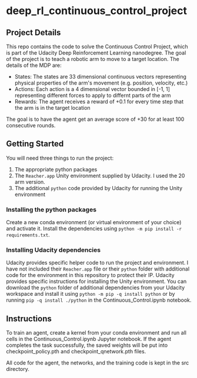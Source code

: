 # deep_rl_continuous_control_project

## Project Details

This repo contains the code to solve the Continuous Control Project, which is part of the Udacity Deep Reinforcement Learning nanodegree. The goal of the project is to teach a robotic arm to move to a target location. The details of the MDP are:

- States: The states are 33 dimensional continuous vectors representing physical properties of the arm's movement (e.g. position, velocity, etc.)
- Actions: Each action is a 4 dimensional vector bounded in [-1, 1] representing different forces to apply to differnt parts of the arm
- Rewards: The agent receives a reward of +0.1 for every time step that the arm is in the target location

The goal is to have the agent get an average score of +30 for at least 100 consecutive rounds.

## Getting Started

You will need three things to run the project:
1. The appropriate python packages
2. The `Reacher.app` Unity environment supplied by Udacity. I used the 20 arm version.
3. The additional `python` code provided by Udacity for running the Unity environment

### Installing the python packages

Create a new conda environment (or virtual environment of your choice) and activate
 it. Install the dependencies using `python -m pip install -r requirements.txt`.

### Installing Udacity dependencies

Udacity provides specific helper code to run the project and environment. I have not included their `Reacher.app` file or their `python` folder with additional code for the environment in this repository to protect their IP. Udacity provides specific instructions for installing the Unity environment. You can download the `python` folder of additional dependencies from your Udacity workspace and install it using `python -m pip -q install python` or by running `pip -q install ./python` in the Continuous_Control.ipynb notebook.

## Instructions

To train an agent, create a kernel from your conda environment and run all cells in the Continuous_Control.ipynb Jupyter notebook. If the agent completes the task successfully, the saved weights will be put into checkpoint_policy.pth and checkpoint_qnetwork.pth files.

All code for the agent, the networks, and the training code is kept in the src directory.
